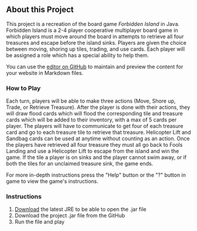 ## About this Project

This project is a recreation of the board game _Forbidden Island_ in Java. Forbidden Island is a 2-4 player cooperative multiplayer board game in which players must move around the board in attempts to retrieve all four treasures and escape before the island sinks. Players are given the choice between moving, shoring up tiles, trading, and use cards. Each player will be assigned a role which has a special ability to help them.

You can use the [editor on GitHub](https://github.com/nitheesh-cpu/ForbiddenIslandProject/edit/gh-pages/index.md) to maintain and preview the content for your website in Markdown files.

### How to Play

Each turn, players will be able to make three actions (Move, Shore up, Trade, or Retrieve Treasure). After the player is done with their actions, they will draw flood cards which will flood the corresponding tile and treasure cards which will be added to their inventory, with a max of 5 cards per player. The players will have to communicate to get four of each treasure card and go to each treasure tile to retrieve that treasure. Helicopter Lift and Sandbag cards can be used at anytime without counting as an action. Once the players have retrieved all four treasure they must all go back to Fools Landing and use a Helicopter Lift to escape from the island and win the game. If the tile a player is on sinks and the player cannot swim away, or if both the tiles for an unclaimed treasure sink, the game ends.

For more in-depth instructions press the "Help" button or the "?" button in game to view the game's instructions.

### Instructions

1. [Download](https://www.oracle.com/java/technologies/downloads/) the latest JRE to be able to open the .jar file
2. Download the project .jar file from the GitHub
3. Run the file and play
